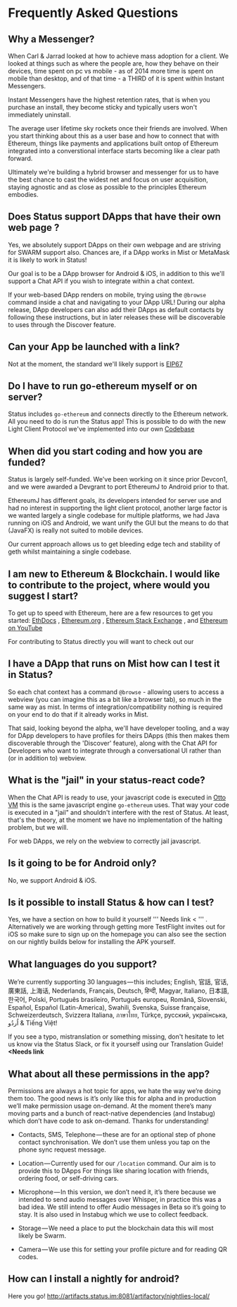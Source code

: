 # Frequently Asked Questions

## Why a Messenger?

When Carl & Jarrad looked at how to achieve mass adoption for a client.
We looked at things such as where the people are, how they behave on
their devices, time spent on pc vs mobile - as of 2014 more time is
spent on mobile than desktop, and of that time - a THIRD of it is spent
within Instant Messengers.

Instant Messengers have the highest retention rates, that is when you
purchase an install, they become sticky and typically users won't
immediately uninstall.

The average user lifetime sky rockets once their friends are involved.
When you start thinking about this as a user base and how to connect
that with Ethereum, things like payments and applications built ontop of
Ethereum integrated into a converstional interface starts becoming like
a clear path forward.

Ultimately we're building a hybrid browser and messenger for us to have
the best chance to cast the widest net and focus on user acquisition,
staying agnostic and as close as possible to the principles Ethereum
embodies.

## Does Status support DApps that have their own web page ?

Yes, we absolutely support DApps on their own webpage and are striving
for SWARM support also. Chances are, if a DApp works in Mist or MetaMask
it is likely to work in Status\!

Our goal is to be a DApp browser for Android & iOS, in addition to this
we'll support a Chat API if you wish to integrate within a chat context.

If your web-based DApp renders on mobile, trying using the `@browse`
command inside a chat and navigating to your DApp URL\! During our alpha
release, DApp developers can also add their DApps as default contacts by
following these instructions, but in later releases these will be
discoverable to uses through the Discover feature.

## Can your App be launched with a link?

Not at the moment, the standard we'll likely support is
[EIP67](https://github.com/ethereum/EIPs/issues/67)

## Do I have to run go-ethereum myself or on server?

Status includes `go-ethereum` and connects directly to the Ethereum
network. All you need to do is run the Status app\! This is possible to
do with the new Light Client Protocol we've implemented into our own
[Codebase](https://github.com/status-im/status-go)

## When did you start coding and how you are funded?

Status is largely self-funded. We've been working on it since prior
Devcon1, and we were awarded a Devgrant to port EthereumJ to Android
prior to that.

EthereumJ has different goals, its developers intended for server use
and had no interest in supporting the light client protocol, another
large factor is we wanted largely a single codebase for multiple
platforms, we had Java running on iOS and Android, we want unify the GUI
but the means to do that (JavaFX) is really not suited to mobile
devices.

Our current approach allows us to get bleeding edge tech and stability
of geth whilst maintaining a single
codebase.

## I am new to Ethereum & Blockchain. I would like to contribute to the project, where would you suggest I start?

To get up to speed with Ethereum, here are a few resources to get you
started: [EthDocs](http://www.ethdocs.org/en/latest/) ,
[Ethereum.org](https://www.ethereum.org) , [Ethereum Stack
Exchange](https://ethereum.stackexchange.com) , and [Ethereum on
YouTube](https://www.youtube.com/user/ethereumproject/playlists)

For contributing to Status directly you will want to check out our
[](Developer_Documentation "wikilink")

## I have a DApp that runs on Mist how can I test it in Status?

So each chat context has a command `@browse` - allowing users to access
a webview (you can imagine this as a bit like a browser tab), so much in
the same way as mist. In terms of integration/compatibility nothing is
required on your end to do that if it already works in Mist.

That said, looking beyond the alpha, we'll have developer tooling, and a
way for DApp developers to have profiles for theirs DApps (this then
makes them discoverable through the 'Discover' feature), along with the
Chat API for Developers who want to integrate through a conversational
UI rather than (or in addition to) webview.

## What is the "jail" in your status-react code?

When the Chat API is ready to use, your javascript code is executed in
[Otto VM](https://github.com/robertkrimen/otto) this is the same
javascript engine `go-ethereum` uses. That way your code is executed in
a "jail" and shouldn't interfere with the rest of Status. At least,
that's the theory, at the moment we have no implementation of the
halting problem, but we will.

For web DApps, we rely on the webview to correctly jail javascript.

## Is it going to be for Android only?

No, we support Android & iOS.

## Is it possible to install Status & how can I test?

Yes, we have a section on how to build it yourself ''' Needs link \< '''
. Alternatively we are working through getting more TestFlight invites
out for iOS so make sure to sign up on the homepage you can also see the
section on our nightly builds below for installing the APK yourself.

## What languages do you support?

We’re currently supporting 30 languages — this includes; English, 官話,
官话, 廣東話, 上海话, Nederlands, Français, Deutsch, हिन्दी, Magyar,
Italiano, 日本語, 한국어, Polski, Português brasileiro, Português europeu,
Română, Slovenski, Español, Español (Latin-America), Swahili, Svenska,
Suisse française, Schweizerdeutsch, Svizzera Italiana, ภาษาไทย, Türkçe,
русский, українська, اُردُو & Tiếng Việt\!

If you see a typo, mistranslation or something missing, don't hesitate
to let us know via the Status Slack, or fix it yourself using our
Translation Guide\! **\<Needs link**

## What about all these permissions in the app?

Permissions are always a hot topic for apps, we hate the way we’re doing
them too. The good news is it’s only like this for alpha and in
production we’ll make permission usage on-demand. At the moment there’s
many moving parts and a bunch of react-native dependencies (and
Instabug) which don’t have code to ask on-demand. Thanks for
understanding\!

  - Contacts, SMS, Telephone — these are for an optional step of phone
    contact synchronisation. We don’t use them unless you tap on the
    phone sync request message.

<!-- end list -->

  - Location — Currently used for our `/location` command. Our aim is to
    provide this to DApps For things like sharing location with friends,
    ordering food, or self-driving cars.

<!-- end list -->

  - Microphone — In this version, we don’t need it, it’s there because
    we intended to send audio messages over Whisper, in practice this
    was a bad idea. We still intend to offer Audio messages in Beta so
    it’s going to stay. It is also used in Instabug which we use to
    collect feedback.

<!-- end list -->

  - Storage — We need a place to put the blockchain data this will most
    likely be Swarm.

<!-- end list -->

  - Camera — We use this for setting your profile picture and for
    reading QR codes.

## How can I install a nightly for android?

Here you go\!
<http://artifacts.status.im:8081/artifactory/nightlies-local/>
